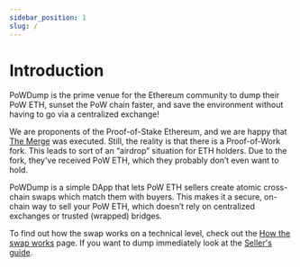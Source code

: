 ```yaml
---
sidebar_position: 1
slug: /
---
```


# Introduction

PoWDump is the prime venue for the Ethereum community to dump their PoW ETH, sunset the PoW chain faster, and save
the environment without having to go via a centralized exchange!

We are proponents of the Proof-of-Stake Ethereum, and we are happy
that [The Merge](https://ethereum.org/en/upgrades/merge/)
was executed. Still, the reality is that
there is a Proof-of-Work fork. This leads to sort of an “airdrop” situation for ETH holders. Due to the fork, they've
received PoW ETH, which they probably don’t even want to hold.

PoWDump is a simple DApp that lets PoW ETH sellers create atomic cross-chain swaps which match them with buyers. This
makes it a secure, on-chain way to sell your PoW ETH, which doesn’t rely on centralized exchanges or trusted (wrapped)
bridges.

To find out how the swap works on a technical level, check out the [How the swap works](/getting-started/how-it-works)
page. If you want to dump immediately look at the [Seller's guide](/getting-started/seller).
